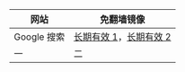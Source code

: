 <table>
<thead>
<tr>
<th>网站</th>
<th>免翻墙镜像</th>
</tr>
</thead>
<tbody>
<tr>
<td>Google 搜索</td>
<td><a href="https://edgecastcdn.net/00107ED/g/" target="_BLANK">长期有效 1</a>，<a href="https://edgecastcdn.net/00107ED/g/" target="_BLANK">长期有效 2</a></td>
</tr>
<tr>
<td>一</td>
<td>二</td>
</tr>
</tbody>
</table>
